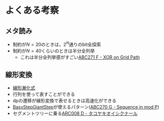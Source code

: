 # よくある考察

## メタ読み
- 制約が$N=20$のときは，$2^N$通りのbit全探索
- 制約が$N=40$くらいのときは半分全列挙
  - これは半分全列挙感がすごい[ABC271 F - XOR on Grid Path](https://atcoder.jp/contests/abc271/tasks/abc271_f)

## 線形変換
- [線形漸化式](./famous/fibo.md)
- 行列を使って表すことができる
- dpの遷移が線形変換で表せるときは高速化ができる
- [BasyStepGiantStep](./natural/bsgs.md)が使えるパターン([ABC270 G - Sequence in mod P](https://atcoder.jp/contests/abc270/tasks/abc270_g))
- セグメントツリーに乗る[ARC008 D - タコヤキオイシクナール](https://atcoder.jp/contests/arc008/tasks/arc008_4)
